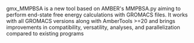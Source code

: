 gmx_MMPBSA is a new tool based on AMBER's MMPBSA.py aiming to perform end-state free energy calculations with GROMACS files. It works with all GROMACS versions along with AmberTools >=20 and brings improvements in compatibility, versatility, analyses, and parallelization compared to existing programs
